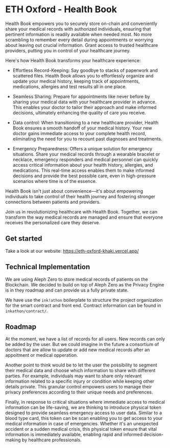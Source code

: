 # ETH Oxford - Health Book

Health Book empowers you to securely store on-chain and conveniently share your medical records with authorized individuals, ensuring that pertinent information is readily available when needed most. No more scrambling to remember every detail during appointments or worrying about leaving out crucial information. Grant access to trusted healthcare providers, putting you in control of your healthcare journey. 

Here's how Health Book transforms your healthcare experience:

- Effortless Record-Keeping: Say goodbye to stacks of paperwork and scattered files. Health Book allows you to effortlessly organize and update your medical history, keeping track of appointments, medications, allergies and test results all in one place.

- Seamless Sharing: Prepare for appointments like never before by sharing your medical data with your healthcare provider in advance. This enables your doctor to tailor their approach and make informed decisions, ultimately enhancing the quality of care you receive.

- Data control: When transitioning to a new healthcare provider, Health Book ensures a smooth handoff of your medical history. Your new doctor gains immediate access to your complete health record, eliminating the need for you to recount past diagnoses and treatments.

- Emergency Preparedness: Offers a unique solution for emergency situations. Share your medical records through a wearable bracelet or necklace, emergency responders and medical personnel can quickly access critical information about your health history, allergies, and medications. This real-time access enables them to make informed decisions and provide the best possible care, even in high-pressure scenarios where time is of the essence.


Health Book isn't just about convenience—it's about empowering individuals to take control of their health journey and fostering stronger connections between patients and providers.

Join us in revolutionizing healthcare with Health Book. Together, we can transform the way medical records are managed and ensure that everyone receives the personalized care they deserve.

## Get started

Take a look at our website: https://eth-oxford-khaki.vercel.app/


## Technical Implementation

We are using Aleph Zero to store medical records of patients on the Blockchain. We decided to build on top of Aleph Zero as the Privacy Engine is in they roadmap and can provide us a fully private state. 

We have use the `ink!athon` boilerplate to structure the project organization for the smart contract and front end.
Contract information can be found in `inkathon/contract/`.



## Roadmap

At the moment, we have a list of records for all users. New records can only be added by the user. But we could imagine in the future a consortium of doctors that are allow to update or add new medical records after an appoitment or medical opperation. 

Another point to think would be to let the user the possibility to segment their medical data and choose which information to share with different parties. For example, individuals may want to share only relevant information related to a specific injury or condition while keeping other details private. This granular control empowers users to manage their privacy preferences according to their unique needs and preferences.

Finally, in response to critical situations where immediate access to medical information can be life-saving, we are thinking to introduce physical token designed to provide seamless emergency access to user data. Similar to a blood type card, this token can be scan enabling you to get access to your medical information in case of  emergencies. Whether it's an unexpected accident or a sudden medical crisis, this physical token ensure that vital information is immediately available, enabling rapid and informed decision-making by healthcare professionals.

